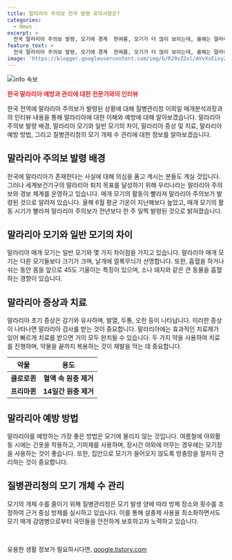 ```yaml
---
title: 말라리아 주의보 전국 발령 유의사항은?
categories:
  - News
excerpt: >
  전국 말라리아 주의보 발령, 모기에 경계  한여름, 모기가 더 많이 보이는데, 올해는 말라리아 주의보가 더 일찍 발령됐다. 전국적인 경보가 우려되는 상황에서 질병관리청은 말라리아 예방을 강조하고 있다. 말라리아 모기의 특징부터 진단, 치료, 예방 방법까지 명쾌히 알려주는 이희일 매개분석과장의 인터뷰. 
feature_text: >
  전국 말라리아 주의보 발령, 모기에 경계  한여름, 모기가 더 많이 보이는데, 올해는 말라리아 주의보가 더 일찍 발령됐다. 전국적인 경보가 우려되는 상황에서 질병관리청은 말라리아 예방을 강조하고 있다. 말라리아 모기의 특징부터 진단, 치료, 예방 방법까지 명쾌히 알려주는 이희일 매개분석과장의 인터뷰. 
image: 'https://blogger.googleusercontent.com/img/b/R29vZ2xl/AVvXsEixyZcFfHzMRdzZMjFBmAUKJYCLCGyLL1o632UiGVXcaFdKo_bkvkuCioo0uUKlGfBVcT3P84aROyZIXSBEx3Aw5nCQ3pTgDom1WDC4m8eifvWiAmWEEVb4x6G_l8C0QH225ldMjyaFvpxGEBGNO37VmDTDMHGhJPq73UglMfDca1-0aw/s1600/blogspot.png'
---
```


<p><img src="https://blogger.googleusercontent.com/img/b/R29vZ2xl/AVvXsEixyZcFfHzMRdzZMjFBmAUKJYCLCGyLL1o632UiGVXcaFdKo_bkvkuCioo0uUKlGfBVcT3P84aROyZIXSBEx3Aw5nCQ3pTgDom1WDC4m8eifvWiAmWEEVb4x6G_l8C0QH225ldMjyaFvpxGEBGNO37VmDTDMHGhJPq73UglMfDca1-0aw/s1600/blogspot.png" alt="info 속보" /></p>

<p><b><span style="color: #ee2323;">한국 말라리아 예방과 관리에 대한 전문가와의 인터뷰</span></b></p>

<p data-ke-size="size16">한국 전역에 말라리아 주의보가 발령된 상황에 대해 질병관리청 이희일 매개분석과장과의 인터뷰 내용을 통해 말라리아에 대한 이해와 예방에 대해 알아보겠습니다. 말라리아 주의보 발령 배경, 말라리아 모기와 일반 모기의 차이, 말라리아 증상 및 치료, 말라리아 예방 방법, 그리고 질병관리청의 모기 개체 수 관리에 대한 정보를 알아보겠습니다.</p>

<h2 data-ke-size="size26">말라리아 주의보 발령 배경</h2>

<p data-ke-size="size16">한국에 말라리아가 존재한다는 사실에 대해 의심을 품고 계시는 분들도 계실 것입니다. 그러나 세계보건기구의 말라리아 퇴치 목표를 달성하기 위해 우리나라는 말라리아 주의보와 경보 체계를 운영하고 있습니다. 매개 모기의 활동이 빨라져 말라리아 주의보가 발령된 것으로 알려져 있습니다. 올해 6월 평균 기온이 지난해보다 높았고, 매개 모기의 활동 시기가 빨라져 말라리아 주의보가 전년보다 한 주 일찍 발령된 것으로 밝혀졌습니다.</p>

<h2 data-ke-size="size26">말라리아 모기와 일반 모기의 차이</h2>

<p data-ke-size="size16">말라리아 매개 모기는 일반 모기와 몇 가지 차이점을 가지고 있습니다. 말라리아 매개 모기는 다른 모기들보다 크기가 크며, 날개에 얼룩무늬가 선명합니다. 또한, 흡혈을 하거나 쉬는 동안 몸을 앞으로 45도 기울이는 특징이 있으며, 소나 돼지와 같은 큰 동물을 흡혈하는 경향이 있습니다.</p>

<h2 data-ke-size="size26">말라리아 증상과 치료</h2>

<p data-ke-size="size16">말라리아 초기 증상은 감기와 유사하며, 발열, 두통, 오한 등이 나타납니다. 이러한 증상이 나타나면 말라리아 검사를 받는 것이 중요합니다. 말라리아에는 효과적인 치료제가 있어 빠르게 치료를 받으면 거의 모두 완치될 수 있습니다. 두 가지 약을 사용하여 치료를 진행하며, 약물을 끝까지 복용하는 것이 재발을 막는 데 중요합니다.</p>

<table>
    <thead>
        <tr>
            <th>약물</th>
            <th>용도</th>
        </tr>
    </thead>
    <tbody>
        <tr>
            <td style="text-align: center; height: 17px;"><b>클로로퀸</b></td>
            <td style="text-align: center; height: 17px;"><b>혈액 속 원충 제거</b></td>
        </tr>
        <tr>
            <td style="text-align: center; height: 17px;"><b>프리마퀸</b></td>
            <td style="text-align: center; height: 17px;"><b>14일간 원충 제거</b></td>
        </tr>
    </tbody>
</table>

<h2 data-ke-size="size26">말라리아 예방 방법</h2>

<p data-ke-size="size16">말라리아를 예방하는 가장 좋은 방법은 모기에 물리지 않는 것입니다. 여름철에 야외활동 시에는 긴옷을 착용하고, 기피제를 사용하며, 장시간 야외에 머무는 경우에는 모기장을 사용하는 것이 좋습니다. 또한, 집안으로 모기가 들어오지 않도록 방충망을 철저히 관리하는 것이 중요합니다.</p>

<h2 data-ke-size="size26">질병관리청의 모기 개체 수 관리</h2>

<p data-ke-size="size16">모기의 개체 수를 줄이기 위해 질병관리청은 모기 발생 양에 따라 방제 장소와 횟수를 조정하여 근거 중심 방제를 실시하고 있습니다. 이를 통해 살충제 사용을 최소화하면서도 모기 매개 감염병으로부터 국민들을 안전하게 보호하고자 노력하고 있습니다.</p>

<p data-ke-size="size16">&nbsp;</p>
유용한 생활 정보가 필요하시다면, <a href="https://qoogle.tistory.com" rel="dofollow">qoogle.tistory.com</a>


